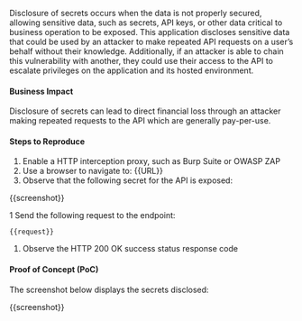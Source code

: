 Disclosure of secrets occurs when the data is not properly secured, allowing sensitive data, such as secrets, API keys, or other data critical to business operation to be exposed. This application discloses sensitive data that could be used by an attacker to make repeated API requests on a user’s behalf without their knowledge. Additionally, if an attacker is able to chain this vulnerability with another, they could use their access to the API to escalate privileges on the application and its hosted environment.

#### Business Impact

Disclosure of secrets can lead to direct financial loss through an attacker making repeated requests to the API which are generally pay-per-use.

#### Steps to Reproduce

1. Enable a HTTP interception proxy, such as Burp Suite or OWASP ZAP
1. Use a browser to navigate to: {{URL}}
1. Observe that the following secret for the API is exposed:

{{screenshot}}

1 Send the following request to the endpoint:

```HTTP
{{request}}
```

1. Observe the HTTP 200 OK success status response code

#### Proof of Concept (PoC)

The screenshot below displays the secrets disclosed:

{{screenshot}}
